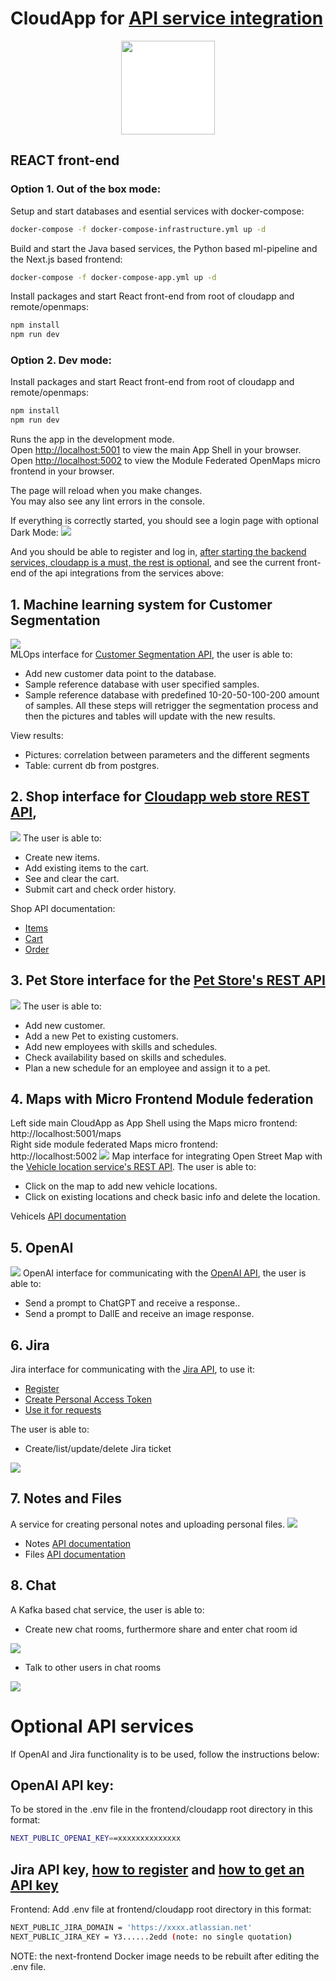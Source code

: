 # CloudApp for [API service integration](#required-api-services)

<p align="center">
  <img src="./public/drawing.svg" style="background-color:white;" width="150px" height="150px" />
</p>

## REACT front-end

### Option 1. Out of the box mode:  

  Setup and start databases and esential services with docker-compose:
  ```bash
  docker-compose -f docker-compose-infrastructure.yml up -d
  ```
  Build and start the Java based services, the Python based ml-pipeline and the Next.js based frontend:
  ```bash
  docker-compose -f docker-compose-app.yml up -d
  ```
  
  Install packages and start React front-end from root of cloudapp and remote/openmaps:
  
  ```bash
  npm install
  npm run dev
  ```

### Option 2. Dev mode:

Install packages and start React front-end from root of cloudapp and remote/openmaps:

```bash
npm install
npm run dev
```

Runs the app in the development mode.\
Open [http://localhost:5001](http://localhost:5001) to view the main App Shell in your browser.  
Open [http://localhost:5002](http://localhost:5002) to view the Module Federated OpenMaps micro frontend in your browser.

The page will reload when you make changes.\
You may also see any lint errors in the console.

If everything is correctly started, you should see a login page with optional Dark Mode:
![](../../examples/1.png)

And you should be able to register and log in, [after starting the backend services, cloudapp is a must, the rest is optional](#2-cloudapp-api), and see the current front-end of the api integrations from the services above:

## 1. Machine learning system for Customer Segmentation
![](../../examples/11.png)  
MLOps interface for [Customer Segmentation API](backend/ml-pipeline/README.md), the user is able to:
- Add new customer data point to the database.
- Sample reference database with user specified samples.
- Sample reference database with predefined 10-20-50-100-200 amount of samples.
  All these steps will retrigger the segmentation process and then the pictures and tables will update with the new results.

View results:
- Pictures: correlation between parameters and the different segments
- Table: current db from postgres.


## 2. Shop interface for [Cloudapp web store REST API](backend/cloudapp/README.md),
![](../../examples/4.png)
The user is able to:
- Create new items.
- Add existing items to the cart.
- See and clear the cart.
- Submit cart and check order history.

Shop API documentation:
- [Items](http://localhost:8099/cloudapp/swagger-ui/index.html#/item-controller)
- [Cart](http://localhost:8099/cloudapp/swagger-ui/index.html#/cart-controller)
- [Order](http://localhost:8099/cloudapp/swagger-ui/index.html#/order-controller)

## 3. Pet Store interface for the [Pet Store's REST API](backend/petstore/README.md)
![](../../examples/5.png)
The user is able to:
- Add new customer.
- Add a new Pet to existing customers.
- Add new employees with skills and schedules.
- Check availability based on skills and schedules.
- Plan a new schedule for an employee and assign it to a pet.


## 4.  Maps with Micro Frontend Module federation
Left side main CloudApp as App Shell using the Maps micro frontend:
http://localhost:5001/maps  
Right side module federated Maps micro frontend:   
http://localhost:5002
![](../../examples/8.png)
Map interface for integrating Open Street Map with the [Vehicle location service's REST API](backend/vehicles-api/README.md).
The user is able to:
- Click on the map to add new vehicle locations.
- Click on existing locations and check basic info and delete the location.

Vehicels [API documentation](http://localhost:8880/vehicles/swagger-ui.html)

## 5. OpenAI
![](../../examples/9.png)
OpenAI interface for communicating with
the [OpenAI API](https://platform.openai.com/docs/api-reference), the user is able to:
- Send a prompt to ChatGPT and receive a response..
- Send a prompt to DallE and receive an image response.


## 6. Jira
Jira interface for communicating with
the [Jira API](https://platform.openai.com/docs/api-reference), to use it:
- [Register](https://www.atlassian.com/software/jira/free)
- [Create Personal Access Token](https://confluence.atlassian.com/enterprise/using-personal-access-tokens-1026032365.html)
- [Use it for requests](https://developer.atlassian.com/cloud/jira/platform/basic-auth-for-rest-apis/)

The user is able to:

- Create/list/update/delete Jira ticket

![](../../examples/10.png)

## 7. Notes and Files
A service for creating personal notes and uploading personal files.
![](../../examples/12.png)
- Notes [API documentation](http://localhost:8099/cloudapp/swagger-ui/index.html#/note-controller)
- Files [API documentation](http://localhost:8099/cloudapp/swagger-ui/index.html#/file-controller)
## 8. Chat
A Kafka based chat service, the user is able to:

- Create new chat rooms, furthermore share and enter chat room id

![](../../examples/13.png)
- Talk to other users in chat rooms

![](../../examples/14.png)


# Optional API services

If OpenAI and Jira functionality is to be used, follow the instructions below:

## OpenAI API key:
To be stored in the .env file in the frontend/cloudapp root directory in this format:

```bash
NEXT_PUBLIC_OPENAI_KEY==xxxxxxxxxxxxxx
```
## Jira API key, [how to register](https://www.atlassian.com/software/jira/free) and [how to get an API key](https://support.atlassian.com/atlassian-account/docs/manage-api-tokens-for-your-atlassian-account/)

Frontend: Add .env file at frontend/cloudapp root directory in this format:
```bash
NEXT_PUBLIC_JIRA_DOMAIN = 'https://xxxx.atlassian.net'
NEXT_PUBLIC_JIRA_KEY = Y3......2edd (note: no single quotation)
```
NOTE: the next-frontend Docker image needs to be rebuilt after editing the .env file.
